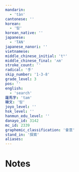 ```yaml
---
mandarin:
  - 'tàn'
cantonese: ''
korean:
  - '탐'
korean_native: ''
japanese:
  - 'TAN'
japanese_nanori: ''
vietnamese:
middle_chinese_initial: 'tʰ'
middle_chinese_final: 'ʌm'
stroke_count: ''
radical: '手'
skip_number: '1-3-8'
grade_level: 3
pos: ''
english:
  - 'search'
羅馬字: 'tam'
韓文: '탐'
joyo_level: ''
hsk_level: ''
hanmun_edu_level: ''
danayo_id: 3142
mc_id: 2339
graphemic_classification: '會意'
stand_in: '探索'
aliases:
---
```


# Notes
